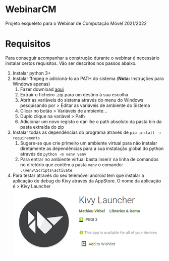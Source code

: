 # WebinarCM

Projeto esqueleto para o Webinar de Computação Móvel 2021/2022

# Requisitos

Para conseguir acompanhar a construção durante o webinar é necessário instalar certos requisitos. Vão ser descritos nos passos abaixo.

1. Instalar python 3+
2. Instalar ffmpeg e adicioná-lo ao PATH do sistema (**Nota:** Instruções para Windows apenas)
    1. Fazer download [aqui](https://www.gyan.dev/ffmpeg/builds/ffmpeg-release-essentials.zip)
    2. Extrair o ficheiro .zip para um destino à sua escolha
    3. Abrir as variáveis do sistema através do menu do Windows pesquisando por > Editar as variáveis de ambiente do Sistema
    4. Clicar no botão > Variáveis de ambiente...
    5. Duplo clique na variável > Path
    6. Adicionar um novo registo e dar-lhe o path absoluto da pasta bin da pasta extraída do zip
3. Instalar todas as dependências do programa através de `pip install -r requirements`
    1. Sugere-se que crie primeiro um ambiente virtual para não instalar diretamente as dependências para a sua instalação global do python através de `python -m venv venv`
    2. Para entrar no ambiente virtual basta inserir na linha de comandos no diretório que contêm a pasta `venv` o comando: `.\venv\Scripts\activate`
4. Para testar através do seu telemóvel android tem que instalar a aplicação de debug do Kivy através da AppStore. O nome da aplicação é > Kivy Launcher
![AppStore_kivy_launcher](kivy_launcher.png)
